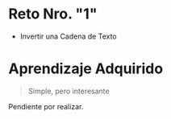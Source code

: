 # Reto Nro. "1"

- Invertir una Cadena de Texto

# Aprendizaje Adquirido

> Simple, pero interesante

Pendiente por realizar.
